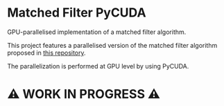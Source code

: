 # Matched Filter PyCUDA
GPU-parallelised implementation of a matched filter algorithm.

This project features a parallelised version of the matched filter algorithm proposed in [this repository](https://github.com/luibo/matched-filter-py).

The parallelization is performed at GPU level by using PyCUDA.

# ⚠️ WORK IN PROGRESS ⚠️
